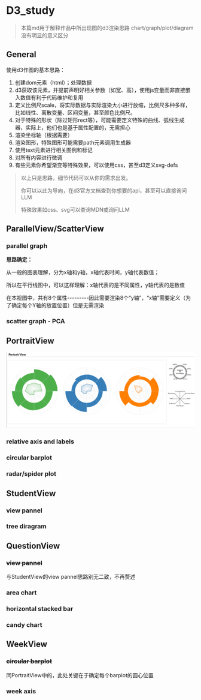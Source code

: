 # D3_study
>
> 本篇md用于解释作品中所出现图的d3渲染思路
> chart/graph/plot/diagram 没有明显的意义区分

## General

使用d3作图的基本思路：

1. 创建dom元素（html）；处理数据
2. d3获取该元素，并提前声明好相关参数（如宽、高），使用js变量而非直接嵌入数值有利于代码维护和复用
3. 定义比例尺scale，将实际数据与实际渲染大小进行放缩，比例尺多种多样，比如线性、离散变量、区间变量，甚至颜色比例尺。
4. 对于特殊的形状（除过矩形rect等），可能需要定义特殊的曲线、弧线生成器，实际上，他们也是基于属性配置的，无需担心
5. 渲染坐标轴（根据需要）
6. 渲染图形，特殊图形可能需要path元素调用生成器
7. 使用text元素进行相关图例和标记
8. 对所有内容进行微调
9. 有些元素你希望渐变等特殊效果，可以使用css，甚至d3定义svg-defs

> 以上只是思路，细节代码可以从你的需求出发。
>
> 你可以以此为导向，在d3官方文档查到你想要的api，甚至可以直接询问LLM
>
> 特殊效果如css、svg可以查询MDN或询问LLM

## ParallelView/ScatterView

### parallel graph

**思路确定：**

从一般的图表理解，分为x轴和y轴，x轴代表时间，y轴代表数值；

所以在平行线图中，可以这样理解：x轴代表的是不同属性，y轴代表的是数值

在本视图中，共有8个属性---------因此需要渲染8个“y轴”，“x轴”需要定义（为了确定每个Y轴的放置位置）但是无需渲染

### scatter graph - PCA

## PortraitView

![image-20250222165644840](src/D3_study/image-20250222165644840.png)

### relative axis and labels

### circular barplot

### radar/spider plot

## StudentView

### view pannel

### tree diragram

## QuestionView

### ~~view pannel~~

与StudentView的view pannel思路别无二致，不再赘述

### area chart

### horizontal stacked bar

### candy chart

## WeekView

### ~~circular barplot~~

同PortraitView中的，此处关键在于确定每个barplot的圆心位置

### week axis
